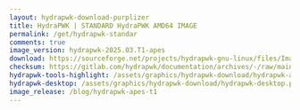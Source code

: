 ```yaml
---
layout: hydrapwk-download-purplizer
title: HydraPWK | STANDARD HydraPWK AMD64 IMAGE
permalink: /get/hydrapwk-standar
comments: true
image_version: hydrapwk-2025.03.T1-apes
download: https://sourceforge.net/projects/hydrapwk-gnu-linux/files/Image/hydrapwk-2025.03.T1-apes-amd64.iso/download
checksum: https://gitlab.com/hydrapwk/documentation/archives/-/raw/main/checksum/hydrapwk-2025.03.T1/hydrapwk-2025.03.T1-apes-amd64.iso.md5
hydrapwk-tools-highlight: /assets/graphics/hydrapwk-download/hydrapwk-arkime.png
hydrapwk-desktop: /assets/graphics/hydrapwk-download/hydrapwk-desktop.png
image_release: /blog/hydrapwk-apes-t1
---
```


